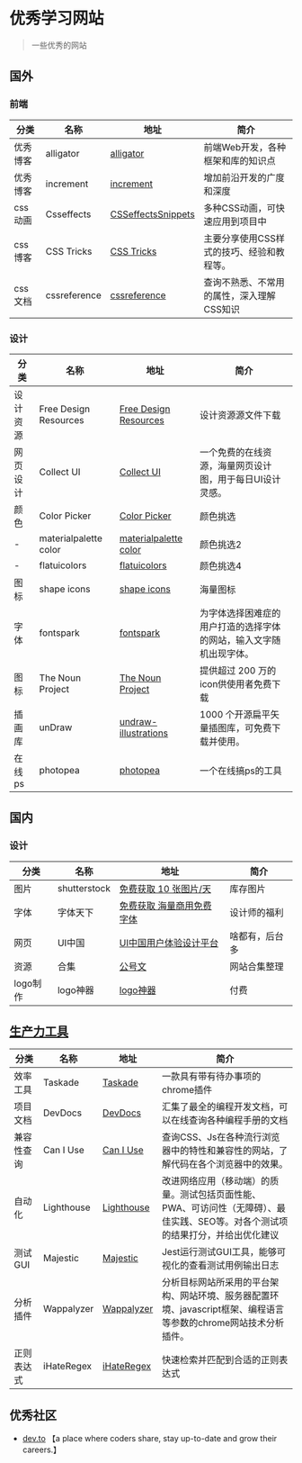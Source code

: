 # 优秀学习网站

> 一些优秀的网站

## 国外

### 前端

分类 | 名称      | 地址                               | 简介                                                                                                 |
|--------|-----------|------------------------------------|------------------------------------------------------------------------------------------------------|
优秀博客 | alligator | [alligator](https://alligator.io/) | 前端Web开发，各种框架和库的知识点 |
优秀博客 | increment|[increment](https://increment.com/frontend/)| 增加前沿开发的广度和深度
css动画| Csseffects | [CSSeffectsSnippets](https://emilkowalski.github.io/css-effects-snippets/)|  多种CSS动画，可快速应用到项目中
css博客| CSS Tricks|[CSS Tricks](https://css-tricks.com/product/mvp-supporter/) | 主要分享使用CSS样式的技巧、经验和教程等。
css文档| cssreference | [cssreference](https://cssreference.io/) | 查询不熟悉、不常用的属性，深入理解CSS知识



### 设计

| 分类   | 名称                  | 地址                                                      | 简介            |
|--------|-----------------------|-----------------------------------------------------------|-----------------|
| 设计资源 | Free Design Resources | [Free Design Resources](https://www.invisionapp.com/)     | 设计资源源文件下载 |
| 网页设计 | Collect UI  | [Collect UI](https://collectui.com/)                      | 一个免费的在线资源，海量网页设计图，用于每日UI设计灵感。    |
| 颜色   | Color Picker          | [Color Picker](http://www.flatuicolorpicker.com/#)        | 颜色挑选         |
| -      | materialpalette color | [materialpalette color](https://www.materialpalette.com/) | 颜色挑选2        |
| -      | flatuicolors          | [flatuicolors](https://flatuicolors.com/)                 | 颜色挑选4        |
| 图标   | shape icons           | [shape icons](https://shape.so/)                          | 海量图标         |
| 字体 | fontspark |[fontspark](https://fontspark.app/) | 为字体选择困难症的用户打造的选择字体的网站，输入文字随机出现字体。
| 图标 | The Noun Project |[The Noun Project](https://thenounproject.com/) | 提供超过 200 万的icon供使用者免费下载
插画库| unDraw | [undraw-illustrations](https://undraw.co/illustrations)|1000 个开源扁平矢量插图库，可免费下载并使用。
在线ps| photopea | [photopea](https://www.photopea.com/) | 一个在线搞ps的工具


## 国内

### 设计

| 分类 | 名称         | 地址                                                   | 简介   |
|-----|--------------|--------------------------------------------------------|--------|
| 图片 | shutterstock | [免费获取 10 张图片/天](https://www.shutterstock.com/zh/) | 库存图片 |
| 字体 | 字体天下 | [免费获取 海量商用免费字体](http://www.fonts.net.cn/) | 设计师的福利 |
| 网页 | UI中国| [UI中国用户体验设计平台](https://www.ui.cn/) | 啥都有，后台多 |
|资源 | 合集| [公号文](https://mp.weixin.qq.com/s/JTYkzY6RjgSEySEOSn-1FQ) | 网站合集整理
|logo制作|logo神器|[logo神器](https://www.logosc.cn/)|付费

## [生产力工具](https://juejin.im/post/6854573221417582600)
| 分类 | 名称         | 地址                                                   | 简介   |
|-----|--------------|--------------------------------------------------------|--------|
|效率工具| Taskade | [Taskade](https://www.taskade.com/) | 一款具有带有待办事项的chrome插件|
|项目文档| DevDocs | [DevDocs](https://devdocs.io/)| 汇集了最全的编程开发文档，可以在线查询各种编程手册的文档
|兼容性查询|Can I Use|[Can I Use](https://caniuse.com/)|查询CSS、Js在各种流行浏览器中的特性和兼容性的网站，了解代码在各个浏览器中的效果。
|自动化| Lighthouse | [Lighthouse](https://developers.google.com/web/tools/lighthouse)| 改进网络应用（移动端）的质量。测试包括页面性能、PWA、可访问性（无障碍）、最佳实践、SEO等。对各个测试项的结果打分，并给出优化建议
|测试GUI|Majestic| [Majestic](https://github.com/Raathigesh/majestic)|Jest运行测试GUI工具，能够可视化的查看测试用例输出日志|
|分析插件|Wappalyzer|[Wappalyzer](https://www.wappalyzer.com/)| 分析目标网站所采用的平台架构、网站环境、服务器配置环境、javascript框架、编程语言等参数的chrome网站技术分析插件。
|正则表达式| iHateRegex|[iHateRegex](https://ihateregex.io/)| 快速检索并匹配到合适的正则表达式

## 优秀社区
- [dev.to](https://dev.to/) 【a place where coders share, stay up-to-date and grow their careers.】
